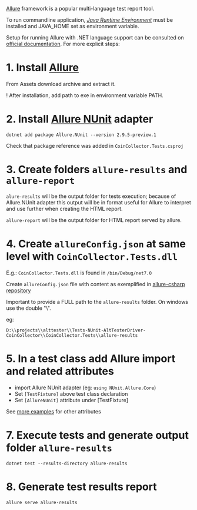 
[Allure](https://docs.qameta.io/allure/) framework is a popular multi-language test report tool.

To run commandline application, [*Java Runtime Environment*](https://www.oracle.com/java/technologies/downloads/#jre8-windows) must be installed and JAVA_HOME set as environment variable.

Setup for running Allure with .NET language support can be consulted on [official documentation](https://docs.qameta.io/allure-report/#_nunit_3). For more explicit steps:

# 1. Install [Allure](https://github.com/allure-framework/allure2/releases)

From Assets download archive and extract it.

! After installation, add path to exe in environment variable PATH.

# 2. Install [Allure NUnit](https://www.nuget.org/packages/Allure.NUnit/2.9.5-preview.1) adapter

```
dotnet add package Allure.NUnit --version 2.9.5-preview.1
```

Check that package reference was added in `CoinCollector.Tests.csproj`

# 3. Create folders `allure-results` and `allure-report`

`alure-results` will be the output folder for tests execution; because of Allure.NUnit adapter this output will be in format useful for Allure to interpret and use further when creating the HTML report.

`allure-report` will be the output folder for HTML report served by allure.

# 4. Create `allureConfig.json` at same level with `CoinCollector.Tests.dll`

E.g.: `CoinCollector.Tests.dll` is found in `/bin/Debug/net7.0`

Create `allureConfig.json` file with content as exemplified in [allure-csharp repository](https://github.com/allure-framework/allure-csharp/blob/main/Allure.NUnit/allureConfig.json)

Important to provide a FULL path to the `allure-results` folder. On windows use the double "\\".

eg: 
```
D:\\projects\\alttester\\Tests-NUnit-AltTesterDriver-CoinCollector\\CoinCollector.Tests\\allure-results
```

# 5. In a test class add Allure import and related attributes
- import Allure NUnit adapter (eg: `using NUnit.Allure.Core`)
- Set `[TestFixture]` above test class declaration
- Set `[AllureNUnit]` attribute under [TestFixture]

See [more examples](https://github.com/allure-framework/allure-csharp/tree/main/Allure.NUnit.Examples) for other attributes

# 7. Execute tests and generate output folder `allure-results`

```
dotnet test --results-directory allure-results
```

# 8. Generate test results report

```
allure serve allure-results
```
